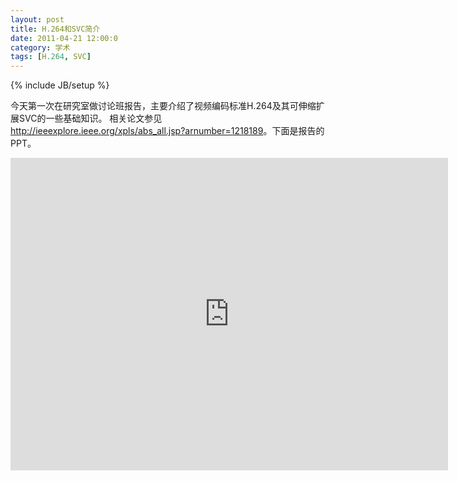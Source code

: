 ```yaml
---
layout: post
title: H.264和SVC简介
date: 2011-04-21 12:00:0
category: 学术
tags: [H.264, SVC]
---
```

{% include JB/setup %}

今天第一次在研究室做讨论班报告，主要介绍了视频编码标准H.264及其可伸缩扩展SVC的一些基础知识。
相关论文参见<http://ieeexplore.ieee.org/xpls/abs_all.jsp?arnumber=1218189>。下面是报告的PPT。

<!--more-->
<iframe src="https://skydrive.live.com/embed?cid=8B504C1595CD3973&amp;resid=8B504C1595CD3973%2126393&amp;authkey=ACprMZLwowCTxGs&amp;em=2" width="700" height="500" frameborder="0" scrolling="no"> </iframe>
